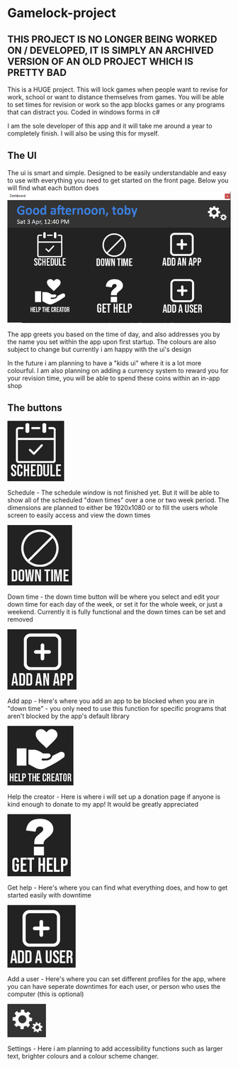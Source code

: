 # Gamelock-project

## THIS PROJECT IS NO LONGER BEING WORKED ON / DEVELOPED, IT IS SIMPLY AN ARCHIVED VERSION OF AN OLD PROJECT WHICH IS PRETTY BAD

This is a HUGE project. This will lock games when people want to revise for work, school or want to distance themselves from games. You will be able to set times for revision or work so the app blocks games or any programs that can distract you. Coded in windows forms in c#

I am the sole developer of this app and it will take me around a year to completely finish. I will also be using this for myself.

## The UI
The ui is smart and simple. Designed to be easily understandable and easy to use with everything you need to get started on the front page. Below you will find what each button does
![](image/ui.png)

The app greets you based on the time of day, and also addresses you by the name you set within the app upon first startup. The colours are also subject to change but currently i am happy with the ui's design

In the future i am planning to have a "kids ui" where it is a lot more colourful. I am also planning on adding a currency system to reward you for your revision time, you will be able to spend these coins within an in-app shop

## The buttons

![](image/schedulebutton.png)

Schedule - The schedule window is not finished yet. But it will be able to show all of the scheduled "down times" over a one or two week period. The dimensions are planned to either be 1920x1080 or to fill the users whole screen to easily access and view the down times

![](image/downtimebutton.png)

Down time - the down time button will be where you select and edit your down time for each day of the week, or set it for the whole week, or just a weekend. Currently it is fully functional and the down times can be set and removed

![](image/addappbutton.png)

Add app - Here's where you add an app to be blocked when you are in "down time" - you only need to use this function for specific programs that aren't blocked by the app's default library

![](image/helpcreatorbutton.png)

Help the creator - Here is where i will set up a donation page if anyone is kind enough to donate to my app! It would be greatly appreciated

![](image/gethelpbutton.png)

Get help - Here's where you can find what everything does, and how to get started easily with downtime

![](image/adduserbutton.png)

Add a user - Here's where you can set different profiles for the app, where you can have seperate downtimes for each user, or person who uses the computer (this is optional)

![](image/settingsbutton.png)

Settings - Here i am planning to add accessibility functions such as larger text, brighter colours and a colour scheme changer.
